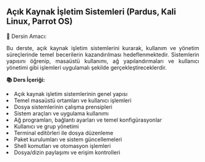 ## Açık Kaynak İşletim Sistemleri (Pardus, Kali Linux, Parrot OS) <br>

📌 Dersin Amacı:
<p align="justify">Bu derste, açık kaynak işletim sistemlerini kurarak, kullanım ve yönetim süreçlerinde temel becerilerin kazandırılması hedeflenmektedir. Sistemlerin yapısını öğrenip, masaüstü kullanımı, ağ yapılandırmaları ve kullanıcı yönetimi gibi işlemleri uygulamalı şekilde gerçekleştireceklerdir.</p>

**📚 Ders İçeriği:**
<li> Açık kaynak işletim sistemlerinin genel yapısı </li>
<li> Temel masaüstü ortamları ve kullanıcı işlemleri </li>
<li> Dosya sistemlerinin çalışma prensipleri </li>
<li> Sistem araçları ve uygulama kullanımı </li>
<li> Ağ programları, bağlantı ayarları ve temel konfigürasyonlar </li>
<li> Kullanıcı ve grup yönetimi </li>
<li> Terminal editörleri ile dosya düzenleme </li>
<li> Paket kurulumları ve sistem güncellemeleri </li>
<li> Shell komutları ve otomasyon işlemleri </li>
<li> Dosya/dizin paylaşımı ve erişim kontrolleri </li>
